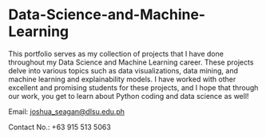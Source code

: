 # Data-Science-and-Machine-Learning

This portfolio serves as my collection of projects that I have done throughout my Data Science and Machine Learning career. These projects delve into various topics such as data visualizations, data mining, and machine learning and explainability models. I have worked with other excellent and promising students for these projects, and I hope that through our work, you get to learn about Python coding and data science as well!

Email: joshua_seagan@dlsu.edu.ph

Contact No.: +63 915 513 5063
